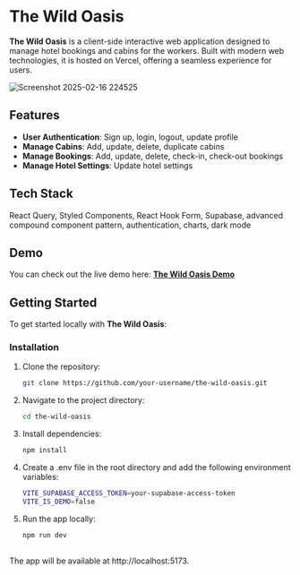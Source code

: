 # The Wild Oasis

**The Wild Oasis** is a client-side interactive web application designed to manage hotel bookings and cabins for the workers. Built with modern web technologies, it is hosted on Vercel, offering a seamless experience for users.

![Screenshot 2025-02-16 224525](https://github.com/user-attachments/assets/07fde8de-faf6-463f-b106-4c6a533d4153)


## Features
- **User Authentication**: Sign up, login, logout, update profile
- **Manage Cabins**: Add, update, delete, duplicate cabins
- **Manage Bookings**: Add, update, delete, check-in, check-out bookings
- **Manage Hotel Settings**: Update hotel settings

## Tech Stack
React Query, Styled Components, React Hook Form, Supabase, advanced compound component pattern, authentication, charts, dark mode

## Demo
You can check out the live demo here: [**The Wild Oasis Demo**](https://the-wild-oasis-blond-chi.vercel.app/)

## Getting Started

To get started locally with **The Wild Oasis**:

### Installation

1. Clone the repository:
   ```bash
   git clone https://github.com/your-username/the-wild-oasis.git

2. Navigate to the project directory:
   ```bash
   cd the-wild-oasis

3. Install dependencies:
   ```bash
   npm install

4. Create a .env file in the root directory and add the following environment variables:
   ```bash
   VITE_SUPABASE_ACCESS_TOKEN=your-supabase-access-token
   VITE_IS_DEMO=false

5. Run the app locally:
   ```bash
   npm run dev
  
The app will be available at http://localhost:5173.
